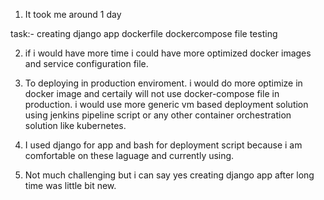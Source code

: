 1. It took me around 1 day

task:-
creating django app
dockerfile
dockercompose file
testing

2. if i would have more time i could have more optimized docker images and service configuration file.

3. To deploying in production enviroment. i would do more optimize in docker image and certaily will not use docker-compose file in production. i would use more generic vm based deployment solution using jenkins pipeline script or any other container orchestration solution like kubernetes.

4. I used django for app and bash for deployment script because i am comfortable on these laguage and currently using.

5. Not much challenging but i can say yes creating django app after long time was little bit new.


